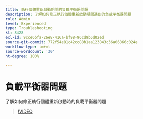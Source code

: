 ```yaml
---
title: 執行個體重新啟動期間的負載平衡器問題
description: 了解如何修正執行個體重新啟動期間遇到的負載平衡器問題
role: Admin
level: Experienced
type: Troubleshooting
kt: 8428
exl-id: 9cce6bfa-26e8-416a-bf98-96cd9b5d02ed
source-git-commit: 772f54e81c42cc88b1aa123843c36a06866c024e
workflow-type: tm+mt
source-wordcount: '30'
ht-degree: 100%

---
```


# 負載平衡器問題

了解如何修正執行個體重新啟動時的負載平衡器問題
>[!VIDEO](https://video.tv.adobe.com/v/335984?quality=12)
